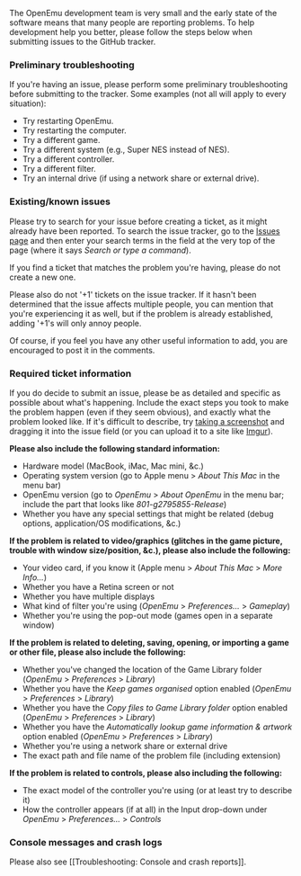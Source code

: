 The OpenEmu development team is very small and the early state of the software means that many people are reporting problems. To help development help you better, please follow the steps below when submitting issues to the GitHub tracker.

### Preliminary troubleshooting

If you're having an issue, please perform some preliminary troubleshooting before submitting to the tracker. Some examples (not all will apply to every situation):

* Try restarting OpenEmu.
* Try restarting the computer.
* Try a different game.
* Try a different system (e.g., Super NES instead of NES).
* Try a different controller.
* Try a different filter.
* Try an internal drive (if using a network share or external drive).

### Existing/known issues

Please try to search for your issue before creating a ticket, as it might already have been reported. To search the issue tracker, go to the [Issues page](https://github.com/OpenEmu/OpenEmu/issues) and then enter your search terms in the field at the very top of the page (where it says *Search or type a command*).

If you find a ticket that matches the problem you're having, please do not create a new one.

Please also do not '+1' tickets on the issue tracker. If it hasn't been determined that the issue affects multiple people, you can mention that you're experiencing it as well, but if the problem is already established, adding '+1's will only annoy people. 

Of course, if you feel you have any other useful information to add, you are encouraged to post it in the comments.

### Required ticket information

If you do decide to submit an issue, please be as detailed and specific as possible about what's happening. Include the exact steps you took to make the problem happen (even if they seem obvious), and exactly what the problem looked like. If it's difficult to describe, try [taking a screenshot](http://support.apple.com/kb/ph11229) and dragging it into the issue field (or you can upload it to a site like [Imgur](http://imgur.com)).

**Please also include the following standard information:**

* Hardware model (MacBook, iMac, Mac mini, &c.)
* Operating system version (go to Apple menu > *About This Mac* in the menu bar)
* OpenEmu version (go to *OpenEmu* > *About OpenEmu* in the menu bar; include the part that looks like *801-g2795855-Release*)
* Whether you have any special settings that might be related (debug options, application/OS modifications, &c.)

**If the problem is related to video/graphics (glitches in the game picture, trouble with window size/position, &c.), please also include the following:**

* Your video card, if you know it (Apple menu > *About This Mac* > *More Info...*)
* Whether you have a Retina screen or not
* Whether you have multiple displays
* What kind of filter you're using (*OpenEmu* > *Preferences...* > *Gameplay*)
* Whether you're using the pop-out mode (games open in a separate window)

**If the problem is related to deleting, saving, opening, or importing a game or other file, please also include the following:**

* Whether you've changed the location of the Game Library folder (*OpenEmu* > *Preferences* > *Library*)
* Whether you have the *Keep games organised* option enabled (*OpenEmu* > *Preferences* > *Library*)
* Whether you have the *Copy files to Game Library folder* option enabled (*OpenEmu* > *Preferences* > *Library*)
* Whether you have the *Automatically lookup game information & artwork* option enabled (*OpenEmu* > *Preferences* > *Library*)
* Whether you're using a network share or external drive
* The exact path and file name of the problem file (including extension)

**If the problem is related to controls, please also including the following:**

* The exact model of the controller you're using (or at least try to describe it)
* How the controller appears (if at all) in the Input drop-down under *OpenEmu* > *Preferences...* > *Controls*

### Console messages and crash logs

Please also see [[Troubleshooting: Console and crash reports]].